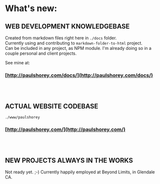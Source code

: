 # What's new:           
           
## WEB DEVELOPMENT KNOWLEDGEBASE           
Created from markdown files right here in `./docs` folder.           
Currently using and contributing to `markdown-folder-to-html` project.           
Can be included in any project, as NPM module. I'm already doing so in a couple personal and client projects.           
           
See mine at:           
### [http://paulshorey.com/docs/](http://paulshorey.com/docs/)           
<br /><br />           
           
           
## ACTUAL WEBSITE CODEBASE           
```           
./www/paulshorey           
```           
### [http://paulshorey.com/](http://paulshorey.com/)           
<br /><br />           
           
## NEW PROJECTS ALWAYS IN THE WORKS           
Not ready yet. ;-) Currently happily employed at Beyond Limits, in Glendale CA.           
           
